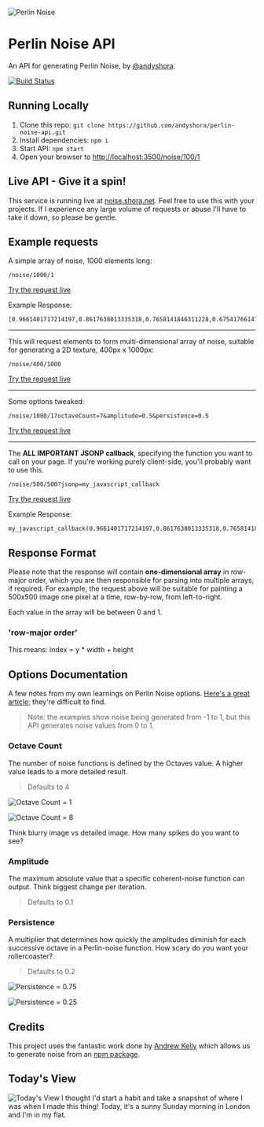 ![Perlin Noise](https://i.imgur.com/5xNS0uS.jpg)

# Perlin Noise API
An API for generating Perlin Noise, by [@andyshora](https://twitter.com/andyshora).

[![Build Status](https://travis-ci.org/andyshora/perlin-noise-api.svg?branch=master)](https://travis-ci.org/andyshora/perlin-noise-api)

## Running Locally

1. Clone this repo: `git clone https://github.com/andyshora/perlin-noise-api.git`
2. Install dependencies: `npm i`
3. Start API: `npm start`
4. Open your browser to [http://localhost:3500/noise/100/1](http://localhost:3500/noise/100/1)

## Live API - Give it a spin!

This service is running live at [noise.shora.net](http://noise.shora.net/noise/1000/1). Feel free to use this with your projects. If I experience any large volume of requests or abuse I'll have to take it down, so please be gentle.

## Example requests

A simple array of noise, 1000 elements long:
```
/noise/1000/1
```

[Try the request live](http://noise.shora.net/noise/1000/1)

Example Response:
```
[0.9661401717214197,0.8617638013335318,0.7658141846311228,0.6754176614781082,0.588071107802635,...]
```

---

This will request elements to form multi-dimensional array of noise, suitable for generating a 2D texture, 400px x 1000px:
```
/noise/400/1000
```

[Try the request live](http://noise.shora.net/noise/400/1000)

---

Some options tweaked:
```
/noise/1000/1?octaveCount=7&amplitude=0.5&persistence=0.5
```

[Try the request live](http://noise.shora.net/noise/1000/1?octaveCount=7&amplitude=0.5&persistence=0.5)

---

The **ALL IMPORTANT JSONP callback**, specifying the function you want to call on your page. If you're working purely client-side, you'll probably want to use this.
```
/noise/500/500?jsonp=my_javascript_callback
```

[Try the request live](http://noise.shora.net/noise/5/1?jsonp=my_javascript_callback)

Example Response:
```
my_javascript_callback(0.9661401717214197,0.8617638013335318,0.7658141846311228,0.6754176614781082,0.588071107802635,...);
```

## Response Format

Please note that the response will contain **one-dimensional array** in row-major order, which you are then responsible for parsing into multiple arrays, if required. For example, the request above will be suitable for painting a 500x500 image one pixel at a time, row-by-row, from left-to-right.

Each value in the array will be between 0 and 1.

### 'row-major order'
This means: index = y * width + height

## Options Documentation

A few notes from my own learnings on Perlin Noise options. [Here's a great article](http://libnoise.sourceforge.net/glossary/); they're difficult to find.

> Note: the examples show noise being generated from -1 to 1, but this API generates noise values from 0 to 1.

### Octave Count
The number of noise functions is defined by the Octaves value. A higher value leads to a more detailed result.
> Defaults to 4

![Octave Count = 1](http://libnoise.sourceforge.net/glossary/images/octave1.png)

![Octave Count = 8](http://libnoise.sourceforge.net/glossary/images/octave8.png)

Think blurry image vs detailed image. How many spikes do you want to see?


### Amplitude
The maximum absolute value that a specific coherent-noise function can output. Think biggest change per iteration.
> Defaults to 0.1

### Persistence
A multiplier that determines how quickly the amplitudes diminish for each successive octave in a Perlin-noise function. How scary do you want your rollercoaster?
> Defaults to 0.2

![Persistence = 0.75](http://libnoise.sourceforge.net/glossary/images/persistence34.png)

![Persistence = 0.25](http://libnoise.sourceforge.net/glossary/images/persistence14.png)

## Credits

This project uses the fantastic work done by [Andrew Kelly](https://twitter.com/andy_kelley) which allows us to generate noise from an [npm package](https://www.npmjs.com/package/perlin-noise).

## Today's View

![Today's View](https://i.imgur.com/FMVsxUy.jpg=600x)
I thought I'd start a habit and take a snapshot of where I was when I made this thing! Today, it's a sunny Sunday morning in London and I'm in my flat.
